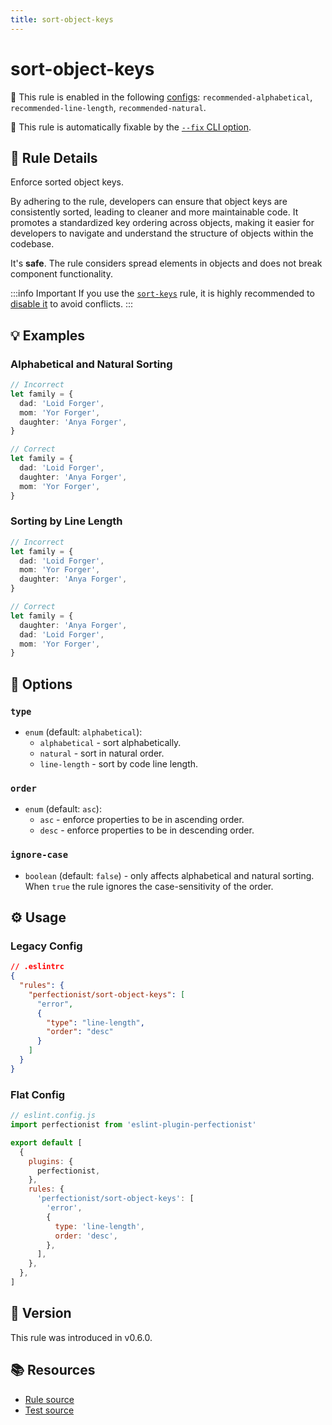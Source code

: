 ```yaml
---
title: sort-object-keys
---
```


# sort-object-keys

💼 This rule is enabled in the following [configs](/configs/): `recommended-alphabetical`, `recommended-line-length`, `recommended-natural`.

🔧 This rule is automatically fixable by the [`--fix` CLI option](https://eslint.org/docs/latest/user-guide/command-line-interface#--fix).

<!-- end auto-generated rule header -->

## 📖 Rule Details

Enforce sorted object keys.

By adhering to the rule, developers can ensure that object keys are consistently sorted, leading to cleaner and more maintainable code. It promotes a standardized key ordering across objects, making it easier for developers to navigate and understand the structure of objects within the codebase.

It's **safe**. The rule considers spread elements in objects and does not break component functionality.

:::info Important
If you use the [`sort-keys`](https://eslint.org/docs/latest/rules/sort-keys) rule, it is highly recommended to [disable it](https://eslint.org/docs/latest/use/configure/rules#using-configuration-files-1) to avoid conflicts.
:::

## 💡 Examples

### Alphabetical and Natural Sorting

<!-- prettier-ignore -->
```ts
// Incorrect
let family = {
  dad: 'Loid Forger',
  mom: 'Yor Forger',
  daughter: 'Anya Forger',
}

// Correct
let family = {
  dad: 'Loid Forger',
  daughter: 'Anya Forger',
  mom: 'Yor Forger',
}
```

### Sorting by Line Length

<!-- prettier-ignore -->
```ts
// Incorrect
let family = {
  dad: 'Loid Forger',
  mom: 'Yor Forger',
  daughter: 'Anya Forger',
}

// Correct
let family = {
  daughter: 'Anya Forger',
  dad: 'Loid Forger',
  mom: 'Yor Forger',
}
```

## 🔧 Options

### `type`

- `enum` (default: `alphabetical`):
  - `alphabetical` - sort alphabetically.
  - `natural` - sort in natural order.
  - `line-length` - sort by code line length.

### `order`

- `enum` (default: `asc`):
  - `asc` - enforce properties to be in ascending order.
  - `desc` - enforce properties to be in descending order.

### `ignore-case`

- `boolean` (default: `false`) - only affects alphabetical and natural sorting. When `true` the rule ignores the case-sensitivity of the order.

## ⚙️ Usage

### Legacy Config

```json
// .eslintrc
{
  "rules": {
    "perfectionist/sort-object-keys": [
      "error",
      {
        "type": "line-length",
        "order": "desc"
      }
    ]
  }
}
```

### Flat Config

```js
// eslint.config.js
import perfectionist from 'eslint-plugin-perfectionist'

export default [
  {
    plugins: {
      perfectionist,
    },
    rules: {
      'perfectionist/sort-object-keys': [
        'error',
        {
          type: 'line-length',
          order: 'desc',
        },
      ],
    },
  },
]
```

## 🚀 Version

This rule was introduced in v0.6.0.

## 📚 Resources

- [Rule source](https://github.com/azat-io/eslint-plugin-perfectionist/blob/main/rules/sort-object-keys.ts)
- [Test source](https://github.com/azat-io/eslint-plugin-perfectionist/blob/main/test/sort-object-keys.test.ts)
